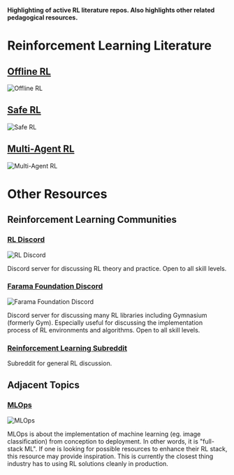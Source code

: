 **Highlighting of active RL literature repos. Also highlights other related pedagogical resources.**

# Reinforcement Learning Literature

## [Offline RL](https://github.com/hanjuku-kaso/awesome-offline-rl)
![Offline RL](https://img.shields.io/github/last-commit/hanjuku-kaso/awesome-offline-RL)

## [Safe RL](https://github.com/chauncygu/Safe-Reinforcement-Learning-Baselines)
![Safe RL](https://img.shields.io/github/last-commit/chauncygu/Safe-Reinforcement-Learning-Baselines)

## [Multi-Agent RL](https://github.com/LantaoYu/MARL-Papers)
![Multi-Agent RL](https://img.shields.io/github/last-commit/LantaoYu/MARL-Papers)

# Other Resources
## Reinforcement Learning Communities
### [RL Discord](https://discord.gg/jaHQEnjqnh)
![RL Discord](https://img.shields.io/discord/765294874832273419)

Discord server for discussing RL theory and practice. Open to all skill levels.

### [Farama Foundation Discord](https://discord.gg/bnJ6kubTg6)
![Farama Foundation Discord](https://img.shields.io/discord/961771112864313344)

Discord server for discussing many RL libraries including Gymnasium (formerly Gym). Especially useful for discussing the implementation process of RL environments and algorithms. Open to all skill levels.

### [Reinforcement Learning Subreddit](https://www.reddit.com/r/reinforcementlearning/)

Subreddit for general RL discussion.

## Adjacent Topics
### [MLOps](https://github.com/visenger/awesome-mlops)
![MLOps](https://img.shields.io/github/last-commit/visenger/awesome-mlops)

MLOps is about the implementation of machine learning (eg. image classification) from conception to deployment. In other words, it is "full-stack ML". If one is looking for possible resources to enhance their RL stack, this resource may provide inspiration. This is currently the closest thing industry has to using RL solutions cleanly in production.
